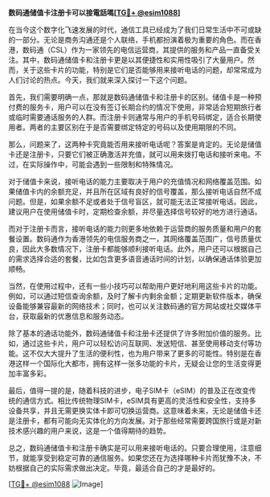 **数码通储值卡注册卡可以接電話嗎[[TG💪+ @esim1088](https://t.me/s/esim1088)]**

在当今这个数字化飞速发展的时代，通信工具已经成为了我们日常生活中不可或缺的一部分。无论是商务沟通还是个人联络，手机都扮演着极为重要的角色。而在香港，数码通（CSL）作为一家领先的电信运营商，其提供的服务和产品一直备受关注。其中，数码通储值卡和注册卡更是以其便捷性和实用性吸引了大量用户。然而，关于这些卡片的功能，特别是它们是否能够用来接听电话的问题，却常常成为人们讨论的热点。今天，我们就来深入探讨一下这个问题。

首先，我们需要明确一点，那就是数码通储值卡和注册卡的区别。储值卡是一种预付费的服务卡，用户可以在没有签订长期合约的情况下使用，非常适合短期旅行者或临时需要通话服务的人群。而注册卡则通常与用户的手机号码绑定，适合长期使用者。两者的主要区别在于是否需要绑定特定的号码以及使用期限的不同。

那么，问题来了，这两种卡究竟能否用来接听电话呢？答案是肯定的。无论是储值卡还是注册卡，只要它们被正确激活并充值，就可以用来拨打电话和接听来电。不过，在实际操作中，可能会遇到一些限制和特殊情况。

对于储值卡来说，接听电话的能力主要取决于用户的充值情况和网络覆盖范围。如果储值卡内的余额充足，并且所在区域有良好的信号覆盖，那么接听电话自然不成问题。但是，如果余额不足或者处于信号盲区，就可能无法正常接听电话。因此，建议用户在使用储值卡时，定期检查余额，并尽量选择信号较好的地方进行通话。

而对于注册卡而言，接听电话的能力则更多地依赖于运营商的服务质量和用户的套餐设置。数码通作为香港领先的电信服务商之一，其网络覆盖范围广，信号质量优良，因此大多数情况下，注册卡都能够顺利接听电话。此外，用户还可以根据自己的需求选择合适的套餐，比如包含更多语音通话时间的计划，以确保通话体验更加顺畅。

当然，在使用过程中，还有一些小技巧可以帮助用户更好地利用这些卡片的功能。例如，可以通过短信查询余额，及时了解卡内剩余金额；定期更新软件版本，确保设备能够兼容最新的网络技术；同时，也可以关注数码通的官方网站或社交媒体平台，获取最新的优惠信息和服务动态。

除了基本的通话功能外，数码通储值卡和注册卡还提供了许多附加价值的服务。比如，通过这些卡片，用户可以轻松访问互联网、发送短信、甚至使用移动支付等功能。这不仅大大提升了生活的便利性，也为用户带来了更多的可能性。特别是在香港这样一个国际化大都市，拥有这样一张多功能的卡片，无疑会让您的生活变得更加丰富多彩。

最后，值得一提的是，随着科技的进步，电子SIM卡（eSIM）的普及正在改变传统的通信方式。相比传统物理SIM卡，eSIM具有更高的灵活性和安全性，支持多设备共享，并且无需更换实体卡即可切换运营商。这意味着未来，无论是储值卡还是注册卡，都有可能向无实体化的方向发展。对于那些经常需要跨国旅行或是对新技术感兴趣的用户来说，这是一个值得期待的趋势。

总之，数码通储值卡和注册卡确实是可以用来接听电话的。只要合理使用，注意细节，就能享受到稳定可靠的通信服务。如果您还在为选择哪种卡片而犹豫不决，不妨根据自己的实际需求做出决定。毕竟，最适合自己的才是最好的。

[[TG💪+ @esim1088](https://t.me/s/esim1088) ![Image](https://i.postimg.cc/4NQfJmqS/Snipaste-2025-05-13-00-14-12.png)]